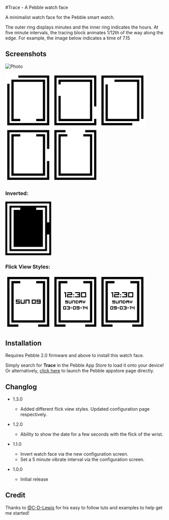 #Trace - A Pebble watch face

A minimalist watch face for the Pebble smart watch. 

The outer ring displays minutes and the inner ring indicates the hours. At five minute intervals, the tracing block animates 1/12th of the way along the edge. For example, the image below indicates a time of 7.15

## Screenshots 

![Photo](http://xshay.github.io/pebble-trace/other/photo_small.jpg)


![Photo](other/screenshot_animation.gif)
![Photo](other/screenshot_1.png)
![Photo](other/screenshot_2.png)
![Photo](other/screenshot_3.png)
![Photo](other/screenshot_4.png)

### Inverted:

![Photo](other/screenshot_5.png)

### Flick View Styles:

![Photo](other/screenshot_style_a.png)
![Photo](other/screenshot_style_b.png)
![Photo](other/screenshot_style_c.png)

## Installation

Requires Pebble 2.0 firmware and above to install this watch face. 

Simply search for **Trace** in the Pebble App Store to load it onto your device!
Or alternatively, [click here](pebble://appstore/52ef5b1dc503c80b8d000028/) to launch the Pebble appstore page directly.

## Changlog
- 1.3.0
	- Added different flick view styles. Updated configuration page respectively.
- 1.2.0
    - Ability to show the date for a few seconds with the flick of the wrist.
- 1.1.0
    - Invert watch face via the new configuration screen.
    - Set a 5 minute vibrate interval via the configuration screen.

- 1.0.0
    - Initial release

## Credit
Thanks to [@C-D-Lewis](https://github.com/C-D-Lewis) for his easy to follow tuts and examples to help get me started!